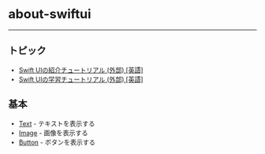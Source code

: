 <div style="font-size: 0.8rem;">

# about-swiftui

---

## トピック

- [Swift UIの紹介チュートリアル (外部) [英語]](https://developer.apple.com/tutorials/SwiftUI)
- [Swift UIの学習チュートリアル (外部) [英語]](https://developer.apple.com/tutorials/swiftui-concepts)

## 基本

- [Text](Basic/Text.md) - テキストを表示する
- [Image](Basic/Image.md) - 画像を表示する
- [Button](Basic/Button.md) - ボタンを表示する


<!-- ## テキスト

- struct Text - テキストを表示する


- Image - 画像を表示する

## 値インジケータ

- Label - UI項目の標準ラベル
- Link - URLに移動する

## スタック

- HStack - 横方向に配置する
- VStack - 縦方向に配置する
- ZStack - 重ねて配置する
- LazyHStack - 横方向に配置し、必要な時のみ項目を作成する
- LazyVStack - 縦方向に配置し、必要な時のみ項目を作成する

## グリッド

- LazyHGrid - 横方向のグリッドに配置し、必要な時のみ項目を作成する
- LazyVGrid - 縦方向のグリッドに配置し、必要な時のみ項目を作成する
- GridItem - 行や列などのグリッド項目を設定する

## リストとスクロールビュー

- ForEach - コレクションからビューを計算する

## コンテナビュー

- Group - 
- GroupBox - 
- Section - 

## 階層ビュー

- OutlineGroup - 

## 余白と区切り

- Spacer - 
- Divider - 

## 

- EmptyView

## 

##  -->




</div>

